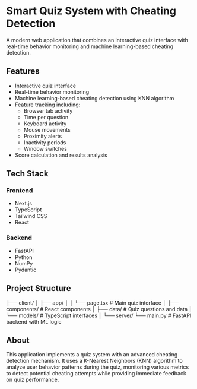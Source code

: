 # Smart Quiz System with Cheating Detection

A modern web application that combines an interactive quiz interface with real-time behavior monitoring and machine learning-based cheating detection.

## Features

- Interactive quiz interface
- Real-time behavior monitoring
- Machine learning-based cheating detection using KNN algorithm
- Feature tracking including:
  - Browser tab activity
  - Time per question
  - Keyboard activity
  - Mouse movements
  - Proximity alerts
  - Inactivity periods
  - Window switches
- Score calculation and results analysis

## Tech Stack

### Frontend
- Next.js
- TypeScript
- Tailwind CSS
- React

### Backend
- FastAPI
- Python
- NumPy
- Pydantic

## Project Structure

├── client/
│   ├── app/
│   │   └── page.tsx          # Main quiz interface
│   ├── components/           # React components
│   ├── data/                 # Quiz questions and data
│   └── models/               # TypeScript interfaces
│
└── server/
    └── main.py              # FastAPI backend with ML logic

## About

This application implements a quiz system with an advanced cheating detection mechanism. It uses a K-Nearest Neighbors (KNN) algorithm to analyze user behavior patterns during the quiz, monitoring various metrics to detect potential cheating attempts while providing immediate feedback on quiz performance. 